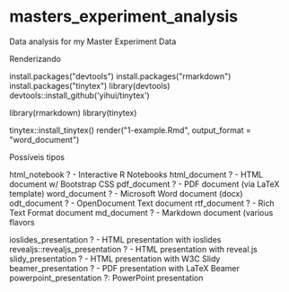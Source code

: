﻿# masters_experiment_analysis
Data analysis for my Master Experiment Data

Renderizando

install.packages("devtools")
install.packages("rmarkdown")
install.packages("tinytex")
library(devtools)
devtools::install_github('yihui/tinytex')

library(rmarkdown)
library(tinytex)

tinytex::install_tinytex()
render("1-example.Rmd", output_format = "word_document")

Possíveis tipos

html_notebook ? - Interactive R Notebooks
html_document ? - HTML document w/ Bootstrap CSS
pdf_document ? - PDF document (via LaTeX template)
word_document ? - Microsoft Word document (docx)
odt_document ? - OpenDocument Text document
rtf_document ? - Rich Text Format document
md_document ? - Markdown document (various flavors

ioslides_presentation ? - HTML presentation with ioslides
revealjs::revealjs_presentation ? - HTML presentation with reveal.js
slidy_presentation ? - HTML presentation with W3C Slidy
beamer_presentation ? - PDF presentation with LaTeX Beamer
powerpoint_presentation ?: PowerPoint presentation